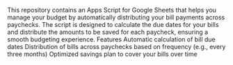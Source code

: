 This repository contains an Apps Script for Google Sheets that helps you manage your budget by automatically distributing your bill payments across paychecks. The script is designed to calculate the due dates for your bills and distribute the amounts to be saved for each paycheck, ensuring a smooth budgeting experience.
Features
Automatic calculation of bill due dates
Distribution of bills across paychecks based on frequency (e.g., every three months)
Optimized savings plan to cover your bills over time
